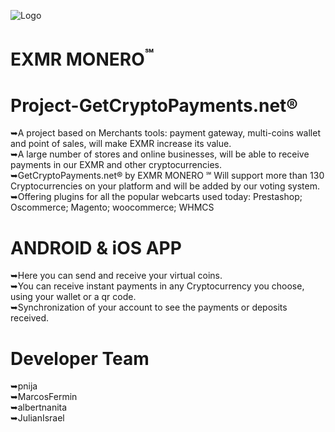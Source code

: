![Logo](https://github.com/eXMRcoin/e-XMR/blob/master/eXMR-master/eXMR_200X200.png?raw=true)
# EXMR MONERO<sup>℠</sup>
# Project-GetCryptoPayments.net®
➥A project based on Merchants tools: payment gateway, multi-coins wallet and point of sales, will make EXMR increase its value.<br> 
➥A large number of stores and online businesses, will be able to receive payments in our EXMR and other cryptocurrencies.<br>
➥GetCryptoPayments.net® by EXMR MONERO ℠  Will support more than 130 Cryptocurrencies on your platform and will be added by our voting system.<br>
➥Offering plugins for all the popular webcarts used today: Prestashop; Oscommerce; Magento; woocommerce; WHMCS

# ANDROID & iOS APP<br>
➥Here you can send and receive your virtual coins.<br>
➥You can receive instant payments in any Cryptocurrency you choose, using your wallet or a qr code. <br>
➥Synchronization of your account to see the payments or deposits received.<br>
# Developer Team<br>
➥pnija<br>
➥MarcosFermin<br>
➥albertnanita<br>
➥JulianIsrael<br>
